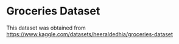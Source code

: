 # Groceries Dataset

This dataset was obtained from https://www.kaggle.com/datasets/heeraldedhia/groceries-dataset
